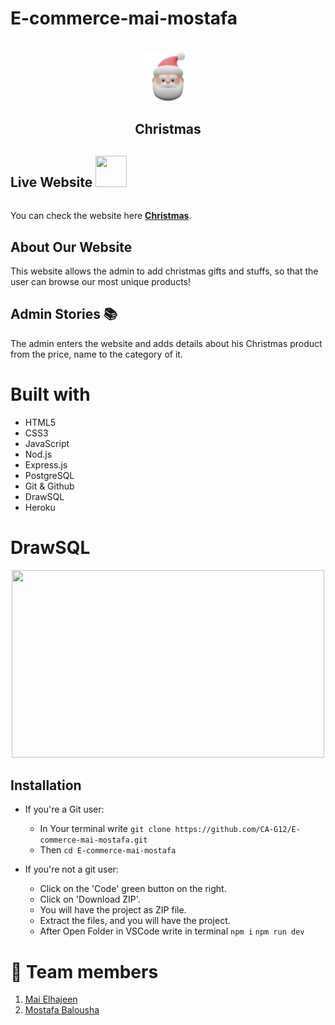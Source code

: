 # E-commerce-mai-mostafa
<br />
<div align="center">
    <img src ="https://github.com/CA-G12/E-commerce-mai-mostafa/blob/main/public/img/logo.png?raw=true" style ="height: 80px; width: 80px;">
  <h2>
      Christmas
  </h2>
</div>


## **Live Website** <img src="https://i.imgur.com/QsX6030.png" style="height: 50px; width: 50px; margin-bottom: 20px;">
 <span id="live"></span>
You can check the website here [**Christmas**](https://christmas-bm.herokuapp.com/).


## **About Our Website** <span id="about"></span>

This website allows the admin to add christmas gifts and stuffs, so that the user can browse our most unique products!




## **Admin Stories** :books: <span id="stories"></span>

The admin enters the website and adds details about his Christmas product from the price, name to the category of it.



# **Built with** 

- HTML5
- CSS3
- JavaScript
- Nod.js
- Express.js
- PostgreSQL
- Git & Github
- DrawSQL
- Heroku


# **DrawSQL** 
<div align="center">
    <img src ="https://i.imgur.com/tr2DwTB.png" style ="height: 300px; width: 500px;">
</div>


## Installation

- If you're a Git user:

  - In Your terminal write
    `git clone https://github.com/CA-G12/E-commerce-mai-mostafa.git`
  - Then `cd E-commerce-mai-mostafa
`

- If you're not a git user:

  - Click on the 'Code' green button on the right.
  - Click on 'Download ZIP'.
  - You will have the project as ZIP file.
  - Extract the files, and you will have the project.
  - After Open Folder in VSCode write in terminal `npm i` `npm run dev`
 


# 👥 **Team members** 
1. [Mai Elhajeen](https://github.com/Mai-Elhajeen)
2. [Mostafa Balousha](https://github.com/MostafaBalousha123)
